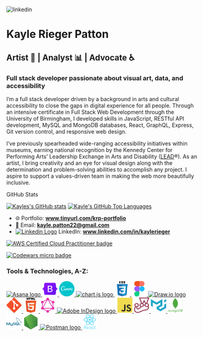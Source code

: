 ![linkedin](https://github.com/kayleriegerpatton/kayleriegerpatton/assets/86710295/3085e4e7-67e0-455e-a577-70ab9637a40f)<h1>Kayle Rieger Patton</h1>
<h2>Artist 🎨 | Analyst 📊 | Advocate ♿️ </h2>

<h3>Full stack developer passionate about visual art, data, and accessibility</h3>
<p> I’m a full stack developer driven by a background in arts and cultural accessibility to close the gaps in digital experience for all people. Through an intensive certificate in Full Stack Web Development through the University of Birmingham, I developed skills in JavaScript, RESTful API development, MySQL and MongoDB databases, React, GraphQL, Express, Git version control, and responsive web design. </p>

<p> I’ve previously spearheaded wide-ranging accessibility initiatives within museums, earning national recognition by the Kennedy Center for Performing Arts’ Leadership Exchange in Arts and Disability (<a href="https://www.kennedy-center.org/education/networks-conferences-and-research/conferences-and-events/lead-conference/">LEAD</a>®). As an artist, I bring creativity and an eye for visual design along with the determination and problem-solving abilities to accomplish any project. I aspire to support a values-driven team in making the web more beautifully inclusive.
 </p>

<!--Github stats & aws certification -->
GitHub Stats

[![Kayles's GitHub stats](https://github-readme-stats.vercel.app/api?username=kayleriegerpatton&show_icons=true&theme=aura&hide=contribs)](https://github.com/anuraghazra/github-readme-stats)
[![Kayle's GitHub Top Languages](https://github-readme-stats.vercel.app/api/top-langs/?username=kayleriegerpatton&layout=compact&theme=aura)](https://github.com/anuraghazra/github-readme-stats)




- 🌐  Portfolio: **www.tinyurl.com/krp-portfolio**
- 📧  Email: **kayle.patton22@gmail.com**
- <a href="www.linkedin.com/in/kaylerieger"><img src="https://www.freeiconspng.com/uploads/linkedin-logo-3.png" width="20" alt="Linkedin Logo" /></a> LinkedIn: **www.linkedin.com/in/kaylerieger**

 <a href="https://www.credly.com/badges/7e1edbe4-7b40-4992-be8e-2c7c82091efd/public_url" target="_blank" rel="noopener noreferrer"> <img src="https://images.credly.com/size/220x220/images/00634f82-b07f-4bbd-a6bb-53de397fc3a6/image.png" alt="AWS Certified Cloud Practitioner badge" width="125" height="125"/> </a> 
 
<!-- Codewars badge -->
 <a href="https://www.codewars.com/users/kayleriegerpatton" target="_blank" rel="noopener noreferrer"> <img src="https://www.codewars.com/users/kayleriegerpatton/badges/micro" alt="Codewars micro badge"/> </a>
 
<h3 align="left">Tools & Technologies, A-Z:</h3>
<p> 
 <!-- Asana  -->
 <a href="https://asana.com/" target="_blank" rel="noopener noreferrer"> <img src="https://pngset.com/images/asana-logo-svg-light-traffic-light-balloon-transparent-png-1029100.png" alt="Asana logo" width="40" height="40"/> </a>
  <!--  Bootstrap  -->
  <a href="https://getbootstrap.com/" target="_blank" rel="noopener noreferrer"> <img src="https://github.com/devicons/devicon/blob/master/icons/bootstrap/bootstrap-original.svg" alt="bootstrap logo" width="40" height="40"/> </a> 
  <!--  Canva  -->
  <a href="https://www.canva.com/en_gb/" target="_blank" rel="noopener noreferrer"> <img src="https://github.com/devicons/devicon/blob/master/icons/canva/canva-original.svg" alt="canva logo" width="40" height="40"/> </a> 
  <!--  Chart.js  -->
  <a href="https://www.chartjs.org/" target="_blank" rel="noopener noreferrer"> <img src="https://www.chartjs.org/img/chartjs-logo.svg" alt="chart.js logo" width="40" height="40"/> </a> 
<!--  CSS  -->
  <a href="https://developer.mozilla.org/en-US/docs/Web/CSS" target="_blank" rel="noopener noreferrer"> <img src="https://raw.githubusercontent.com/devicons/devicon/master/icons/css3/css3-original-wordmark.svg" alt="css3 logo" width="40" height="40"/> </a>
  <!-- Drawio -->
  <a href="https://www.diagrams.net/" target="_blank" rel="noopener noreferrer"> <img src="https://github.com/devicons/devicon/blob/master/icons/figma/figma-original.svg" alt="Figma logo" width="40" height="40"/> </a>
   <!-- Figma -->
  <a href="https://www.diagrams.net/" target="_blank" rel="noopener noreferrer"> <img src="https://yt3.ggpht.com/ytc/AMLnZu-ItAScQV-9THj_C3tWFLfH2pYN5x3120QzZCar2A=s176-c-k-c0x00ffffff-no-rj" alt="Draw.io logo" width="40" height="40"/> </a>
 <!-- Git  --> 
 <a href="https://git-scm.com/" target="_blank" rel="noopener noreferrer"> <img src="https://github.com/devicons/devicon/blob/master/icons/git/git-plain.svg" alt="git logo" width="40" height="40"/> </a>
  <!-- HTML --> 
  <a href="https://developer.mozilla.org/en-US/docs/Web/HTML" target="_blank" rel="noopener noreferrer"> <img src="https://raw.githubusercontent.com/devicons/devicon/master/icons/html5/html5-original-wordmark.svg" alt="html5 logo" width="40" height="40"/> </a>
<!-- GraphQL -->
<a href="https://graphql.org/" target="_blank" rel="noopener noreferrer"> <img src="https://raw.githubusercontent.com/devicons/devicon/1119b9f84c0290e0f0b38982099a2bd027a48bf1/icons/graphql/graphql-plain.svg" alt="GraphQL logo" width="40" height="40"/> </a>
<!-- InDesign  -->
<a href="https://www.adobe.com/uk/products/indesign/free-trial-download.html" target="_blank" rel="noopener noreferrer"> <img src="https://www.adobe.com/content/dam/shared/images/product-icons/svg/indesign.svg" alt="Adobe InDesign logo" width="40" height="40"/> </a>
<!-- JS --> 
<a href="https://developer.mozilla.org/en-US/docs/Web/JavaScript" target="_blank" rel="noopener noreferrer"> <img src="https://raw.githubusercontent.com/devicons/devicon/master/icons/javascript/javascript-original.svg" alt="javascript logo" width="40" height="40"/> </a> 
 <!-- Jest --> 
 <a href="https://jestjs.io/" target="_blank" rel="noopener noreferrer"> <img src="https://raw.githubusercontent.com/devicons/devicon/1119b9f84c0290e0f0b38982099a2bd027a48bf1/icons/jest/jest-plain.svg" alt="jest logo" width="40" height="40"/> </a>
 <!--  Material UI  -->
  <a href="https://mui.com/" target="_blank" rel="noopener noreferrer"> <img src="https://raw.githubusercontent.com/devicons/devicon/1119b9f84c0290e0f0b38982099a2bd027a48bf1/icons/materialui/materialui-plain.svg" alt="Material UI logo" width="40" height="40"/> </a>
<!--  MongoDB  -->
  <a href="https://www.mongodb.com/" target="_blank" rel="noopener noreferrer"> <img src="https://raw.githubusercontent.com/devicons/devicon/1119b9f84c0290e0f0b38982099a2bd027a48bf1/icons/mongodb/mongodb-plain-wordmark.svg" alt="MongoDB logo" width="40" height="40"/> </a>
<!--  MySQL  -->
  <a href="https://www.mysql.com/" target="_blank" rel="noopener noreferrer"> <img src="https://github.com/devicons/devicon/blob/master/icons/mysql/mysql-plain-wordmark.svg" alt="MySQL logo" width="40" height="40"/> </a>
<!--  NodeJS  -->
  <a href="https://nodejs.org/en/" target="_blank" rel="noopener noreferrer"> <img src="https://github.com/devicons/devicon/blob/master/icons/nodejs/nodejs-original.svg" alt="Node.js logo" width="40" height="40"/> </a>
  <!-- Postman -->
<a href="https://postman.com" target="_blank" rel="noopener noreferrer"> <img src="https://www.vectorlogo.zone/logos/getpostman/getpostman-icon.svg" alt="Postman logo" width="40" height="40"/> </a>
<!-- React -->
<a href="https://reactjs.org/" target="_blank" rel="noopener noreferrer"> <img src="https://raw.githubusercontent.com/devicons/devicon/master/icons/react/react-original-wordmark.svg" alt="React.js logo" width="40" height="40"/> </a>

  </p>


